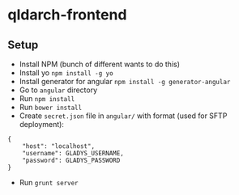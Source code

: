 qldarch-frontend
==================

Setup
-----
* Install NPM (bunch of different wants to do this)
* Install yo `npm install -g yo`
* Install generator for angular `npm install -g generator-angular`
* Go to `angular` directory
* Run `npm install`
* Run `bower install`
* Create `secret.json` file in `angular/` with format (used for SFTP deployment):
```
{
    "host": "localhost",
    "username": GLADYS_USERNAME,
    "password": GLADYS_PASSWORD
}
```
* Run `grunt server`
